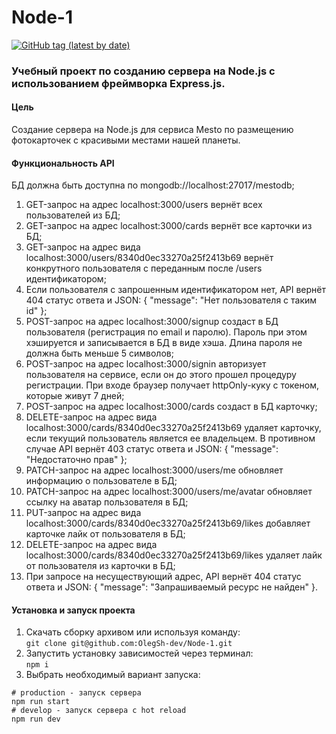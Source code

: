 # Node-1
[![GitHub tag (latest by date)](https://img.shields.io/github/v/tag/olegsh-dev/Node-1?label=version)](https://github.com/OlegSh-dev/Node-1/releases/)
### Учебный проект по созданию сервера на Node.js с использованием фреймворка Express.js.
  
#### Цель
Создание сервера на Node.js для сервиса Mesto по размещению фотокарточек с красивыми местами нашей планеты.

#### Функциональность API
БД должна быть доступна по mongodb://localhost:27017/mestodb;
1. GET-запрос на адрес localhost:3000/users вернёт всех пользователей из БД;
2. GET-запрос на адрес localhost:3000/cards вернёт все карточки из БД;
3. GET-запрос на адрес вида localhost:3000/users/8340d0ec33270a25f2413b69 вернёт конкрутного пользователя с переданным после /users идентификатором;
4. Если пользователя с запрошенным идентификатором нет, API вернёт 404 статус ответа и JSON: { "message": "Нет пользователя с таким id" };
5. POST-запрос на адрес localhost:3000/signup создаст в БД пользователя (регистрация по email и паролю). Пароль при этом хэшируется и записывается в БД в виде хэша. Длина пароля не должна быть меньше 5 символов;
6. POST-запрос на адрес localhost:3000/signin авторизует пользователя на сервисе, если он до этого прошел процедуру регистрации. При входе браузер получает httpOnly-куку с токеном, которые живут 7 дней;
7. POST-запрос на адрес localhost:3000/cards создаст в БД карточку;
8. DELETE-запрос на адрес вида localhost:3000/cards/8340d0ec33270a25f2413b69 удаляет карточку, если текущий пользователь является ее владельцем. В противном случае API вернёт 403 статус ответа и JSON: { "message": "Недостаточно прав" };
9. PATCH-запрос на адрес localhost:3000/users/me обновляет информацию о пользователе в БД;
10. PATCH-запрос на адрес localhost:3000/users/me/avatar обновляет ссылку на аватар пользователя в БД;
11. PUT-запрос на адрес вида localhost:3000/cards/8340d0ec33270a25f2413b69/likes добавляет карточке лайк от пользователя в БД;
12. DELETE-запрос на адрес вида localhost:3000/cards/8340d0ec33270a25f2413b69/likes удаляет лайк от пользователя из карточки в БД;
13. При запросе на несуществующий адрес, API вернёт 404 статус ответа и JSON: { "message": "Запрашиваемый ресурс не найден" }.

#### Установка и запуск проекта
1. Скачать сборку архивом или используя команду:  
```git clone git@github.com:OlegSh-dev/Node-1.git```  
2. Запустить установку зависимостей через терминал:  
```npm i```  
3. Выбрать необходимый вариант запуска:  
```
# production - запуск сервера  
npm run start
# develop - запуск сервера с hot reload  
npm run dev
```
